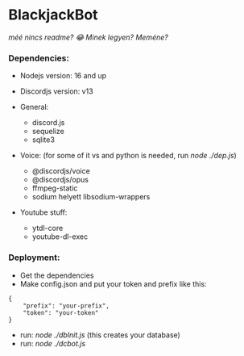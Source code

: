 # BlackjackBot

*méé nincs readme? 😂
Minek legyen?
Meméne?*

### Dependencies:
- Nodejs version: 16 and up
- Discordjs version: v13
- General:
    - discord.js
    - sequelize
    - sqlite3
- Voice: (for some of it vs and python is needed, run *node ./dep.js*)
    - @discordjs/voice
    - @discordjs/opus
    - ffmpeg-static
    - sodium helyett libsodium-wrappers

- Youtube stuff:
    - ytdl-core
    - youtube-dl-exec

### Deployment:
- Get the dependencies
- Make config.json and put your token and prefix like this:
```
{
    "prefix": "your-prefix",
    "token": "your-token"
}
```
- run: *node ./dbInit.js* (this creates your database)
- run: *node ./dcbot.js*